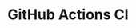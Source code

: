 # GitHub Actions CI




























































































































































































































































































































































































































































































































































































































































































































































































































































































































































































































































































































































































































































































































































































































































